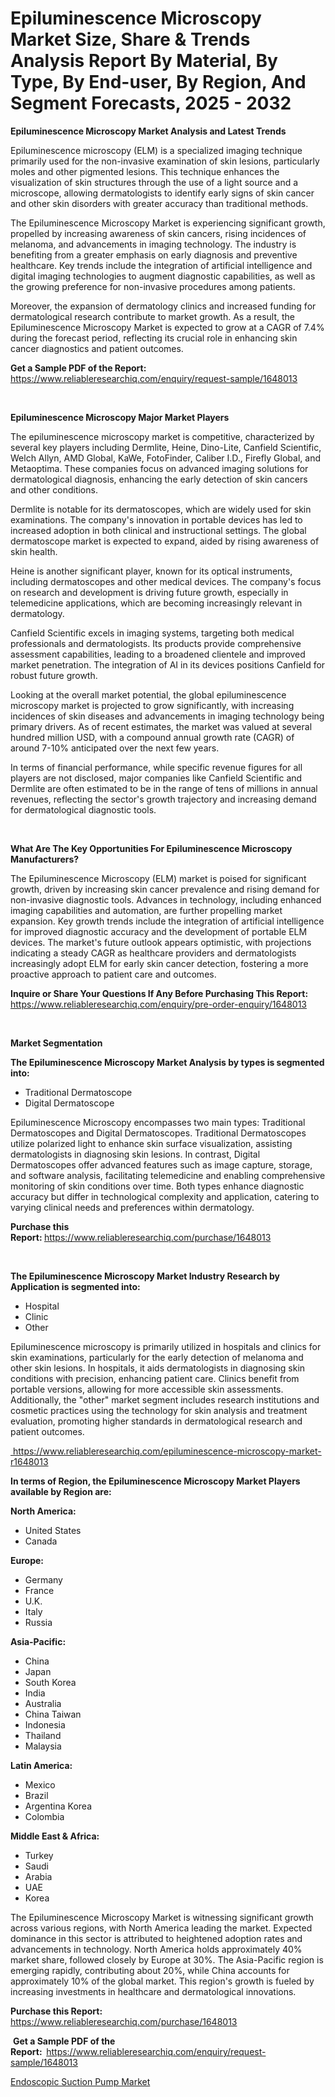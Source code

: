 <p><h1>Epiluminescence Microscopy Market Size, Share & Trends Analysis Report By Material, By Type, By End-user, By Region, And Segment Forecasts, 2025 - 2032</h1></p><p><strong>Epiluminescence Microscopy Market Analysis and Latest Trends</strong></p>
<p><p>Epiluminescence microscopy (ELM) is a specialized imaging technique primarily used for the non-invasive examination of skin lesions, particularly moles and other pigmented lesions. This technique enhances the visualization of skin structures through the use of a light source and a microscope, allowing dermatologists to identify early signs of skin cancer and other skin disorders with greater accuracy than traditional methods.</p><p>The Epiluminescence Microscopy Market is experiencing significant growth, propelled by increasing awareness of skin cancers, rising incidences of melanoma, and advancements in imaging technology. The industry is benefiting from a greater emphasis on early diagnosis and preventive healthcare. Key trends include the integration of artificial intelligence and digital imaging technologies to augment diagnostic capabilities, as well as the growing preference for non-invasive procedures among patients.</p><p>Moreover, the expansion of dermatology clinics and increased funding for dermatological research contribute to market growth. As a result, the Epiluminescence Microscopy Market is expected to grow at a CAGR of 7.4% during the forecast period, reflecting its crucial role in enhancing skin cancer diagnostics and patient outcomes.</p></p>
<p><strong>Get a Sample PDF of the Report:&nbsp;</strong> <a href="https://www.reliableresearchiq.com/enquiry/request-sample/1648013?utm_campaign=3278&utm_medium=2&utm_source=Github&utm_content=ia&utm_term=04032025&utm_id=epiluminescence-microscopy">https://www.reliableresearchiq.com/enquiry/request-sample/1648013</a></p>
<p>&nbsp;</p>
<p><strong>Epiluminescence Microscopy Major Market Players</strong></p>
<p><p>The epiluminescence microscopy market is competitive, characterized by several key players including Dermlite, Heine, Dino-Lite, Canfield Scientific, Welch Allyn, AMD Global, KaWe, FotoFinder, Caliber I.D., Firefly Global, and Metaoptima. These companies focus on advanced imaging solutions for dermatological diagnosis, enhancing the early detection of skin cancers and other conditions.</p><p>Dermlite is notable for its dermatoscopes, which are widely used for skin examinations. The company's innovation in portable devices has led to increased adoption in both clinical and instructional settings. The global dermatoscope market is expected to expand, aided by rising awareness of skin health.</p><p>Heine is another significant player, known for its optical instruments, including dermatoscopes and other medical devices. The company's focus on research and development is driving future growth, especially in telemedicine applications, which are becoming increasingly relevant in dermatology.</p><p>Canfield Scientific excels in imaging systems, targeting both medical professionals and dermatologists. Its products provide comprehensive assessment capabilities, leading to a broadened clientele and improved market penetration. The integration of AI in its devices positions Canfield for robust future growth.</p><p>Looking at the overall market potential, the global epiluminescence microscopy market is projected to grow significantly, with increasing incidences of skin diseases and advancements in imaging technology being primary drivers. As of recent estimates, the market was valued at several hundred million USD, with a compound annual growth rate (CAGR) of around 7-10% anticipated over the next few years.</p><p>In terms of financial performance, while specific revenue figures for all players are not disclosed, major companies like Canfield Scientific and Dermlite are often estimated to be in the range of tens of millions in annual revenues, reflecting the sector's growth trajectory and increasing demand for dermatological diagnostic tools.</p></p>
<p>&nbsp;</p>
<p><strong>What Are The Key Opportunities For Epiluminescence Microscopy Manufacturers?</strong></p>
<p><p>The Epiluminescence Microscopy (ELM) market is poised for significant growth, driven by increasing skin cancer prevalence and rising demand for non-invasive diagnostic tools. Advances in technology, including enhanced imaging capabilities and automation, are further propelling market expansion. Key growth trends include the integration of artificial intelligence for improved diagnostic accuracy and the development of portable ELM devices. The market's future outlook appears optimistic, with projections indicating a steady CAGR as healthcare providers and dermatologists increasingly adopt ELM for early skin cancer detection, fostering a more proactive approach to patient care and outcomes.</p></p>
<p><strong>Inquire or Share Your Questions If Any Before Purchasing This Report:</strong> <a href="https://www.reliableresearchiq.com/enquiry/pre-order-enquiry/1648013?utm_campaign=3278&utm_medium=2&utm_source=Github&utm_content=ia&utm_term=04032025&utm_id=epiluminescence-microscopy">https://www.reliableresearchiq.com/enquiry/pre-order-enquiry/1648013</a></p>
<p>&nbsp;</p>
<p><strong>Market Segmentation</strong></p>
<p><strong>The Epiluminescence Microscopy Market Analysis by types is segmented into:</strong></p>
<p><ul><li>Traditional Dermatoscope</li><li>Digital Dermatoscope</li></ul></p>
<p><p>Epiluminescence Microscopy encompasses two main types: Traditional Dermatoscopes and Digital Dermatoscopes. Traditional Dermatoscopes utilize polarized light to enhance skin surface visualization, assisting dermatologists in diagnosing skin lesions. In contrast, Digital Dermatoscopes offer advanced features such as image capture, storage, and software analysis, facilitating telemedicine and enabling comprehensive monitoring of skin conditions over time. Both types enhance diagnostic accuracy but differ in technological complexity and application, catering to varying clinical needs and preferences within dermatology.</p></p>
<p><strong>Purchase this Report:&nbsp;</strong><a href="https://www.reliableresearchiq.com/purchase/1648013?utm_campaign=3278&utm_medium=2&utm_source=Github&utm_content=ia&utm_term=04032025&utm_id=epiluminescence-microscopy">https://www.reliableresearchiq.com/purchase/1648013</a></p>
<p>&nbsp;</p>
<p><strong>The Epiluminescence Microscopy Market Industry Research by Application is segmented into:</strong></p>
<p><ul><li>Hospital</li><li>Clinic</li><li>Other</li></ul></p>
<p><p>Epiluminescence microscopy is primarily utilized in hospitals and clinics for skin examinations, particularly for the early detection of melanoma and other skin lesions. In hospitals, it aids dermatologists in diagnosing skin conditions with precision, enhancing patient care. Clinics benefit from portable versions, allowing for more accessible skin assessments. Additionally, the "other" market segment includes research institutions and cosmetic practices using the technology for skin analysis and treatment evaluation, promoting higher standards in dermatological research and patient outcomes.</p></p>
<p><a href="https://www.reliableresearchiq.com/epiluminescence-microscopy-market-r1648013?utm_campaign=3278&utm_medium=2&utm_source=Github&utm_content=ia&utm_term=04032025&utm_id=epiluminescence-microscopy">&nbsp;https://www.reliableresearchiq.com/epiluminescence-microscopy-market-r1648013</a></p>
<p><strong>In terms of Region, the Epiluminescence Microscopy Market Players available by Region are:</strong></p>
<p>
    <p> <strong> North America: </strong>
        <ul>
            <li>United States</li>
            <li>Canada</li>
        </ul>
        </p> 
    <p> <strong> Europe: </strong>
        <ul>
            <li>Germany</li>
            <li>France</li>
            <li>U.K.</li>
            <li>Italy</li>
            <li>Russia</li>
        </ul>
        </p> 
    <p> <strong> Asia-Pacific: </strong>
        <ul>
            <li>China</li>
            <li>Japan</li>
            <li>South Korea</li>
            <li>India</li>
            <li>Australia</li>
            <li>China Taiwan</li>
            <li>Indonesia</li>
            <li>Thailand</li>
            <li>Malaysia</li>
        </ul>
        </p> 
    <p> <strong> Latin America: </strong>
        <ul>
            <li>Mexico</li>
            <li>Brazil</li>
            <li>Argentina Korea</li>
            <li>Colombia</li>
        </ul>
        </p> 
    <p> <strong> Middle East & Africa: </strong>
        <ul>
            <li>Turkey</li>
            <li>Saudi</li>
            <li>Arabia</li>
            <li>UAE</li>
            <li>Korea</li>
        </ul>
    </p>
    </p>
<p><p>The Epiluminescence Microscopy Market is witnessing significant growth across various regions, with North America leading the market. Expected dominance in this sector is attributed to heightened adoption rates and advancements in technology. North America holds approximately 40% market share, followed closely by Europe at 30%. The Asia-Pacific region is emerging rapidly, contributing about 20%, while China accounts for approximately 10% of the global market. This region's growth is fueled by increasing investments in healthcare and dermatological innovations.</p></p>
<p><strong>Purchase this Report: </strong><a href="https://www.reliableresearchiq.com/purchase/1648013?utm_campaign=3278&utm_medium=2&utm_source=Github&utm_content=ia&utm_term=04032025&utm_id=epiluminescence-microscopy">https://www.reliableresearchiq.com/purchase/1648013</a></p>
<p>&nbsp;<strong>Get a Sample PDF of the Report:&nbsp;&nbsp;</strong><a href="https://www.reliableresearchiq.com/enquiry/request-sample/1648013?utm_campaign=3278&utm_medium=2&utm_source=Github&utm_content=ia&utm_term=04032025&utm_id=epiluminescence-microscopy">https://www.reliableresearchiq.com/enquiry/request-sample/1648013</a></p>
<p><strong></strong></p>
<p><p><a href="https://github.com/naomaroaoonv/Market-Research-Report-List-1/blob/main/endoscopic-suction-pump-market.md?utm_campaign=3278&utm_medium=2&utm_source=Github&utm_content=ia&utm_term=04032025&utm_id=epiluminescence-microscopy">Endoscopic Suction Pump Market</a></p></p>